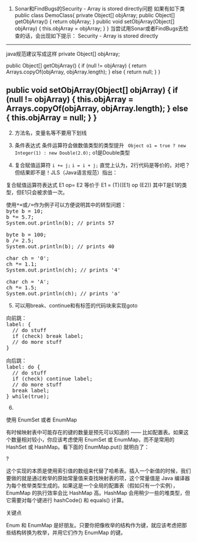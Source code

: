 

1. Sonar和FindBugs的Security - Array is stored directly问题
如果有如下类 
public class DemoClass{ 
    private Object[] objArray; 
        public Object[] getObjArray() 
        { 
        return objArray; 
        } 
        public void setObjArray(Object[] objArray) 
        { 
        this.objArray = objArray; 
        } 
} 
当尝试用Sonar或者FindBugs去检查的话，会出现如下提示： 
Security - Array is stored directly 
--------
java规范建议写成这样 
  private Object[] objArray; 

public Object[] getObjArray() { 
if (null != objArray) { 
return Arrays.copyOf(objArray, objArray.length); 
} else { 
return null; 
} 
} 

public void setObjArray(Object[] objArray) { 
if (null != objArray) { 
this.objArray = Arrays.copyOf(objArray, objArray.length); 
} else { 
this.objArray = null; 
} 
}
------------

2. 方法名，变量名等不要用下划线


3. 条件表达式
条件运算符会做数值类型的类型提升
` Object o1 = true ? new Integer(1) : new Double(2.0);`
o1是Double类型

4. 复合赋值运算符
`i += j;`
`i = i + j;`
直觉上认为，2行代码是等价的，对吧？但结果即不是！JLS（Java语言规范）指出：

复合赋值运算符表达式 E1 op= E2 等价于 E1 = (T)((E1) op (E2)) 其中T是E1的类型，但E1只会被求值一次。
<pre>
使用*=或/=作为例子可以方便说明其中的转型问题：
byte b = 10;
b *= 5.7;
System.out.println(b); // prints 57
 
byte b = 100;
b /= 2.5;
System.out.println(b); // prints 40
 
char ch = '0';
ch *= 1.1;
System.out.println(ch); // prints '4'
 
char ch = 'A';
ch *= 1.5;
System.out.println(ch); // prints 'a'
</pre>

5. 可以用break、continue和有标签的代码块来实现goto
<pre>
向前跳：
label: {
  // do stuff
  if (check) break label;
  // do more stuff
}

向后跳：
label: do {
  // do stuff
  if (check) continue label;
  // do more stuff
  break label;
} while(true);
</pre>

6. 

使用 EnumSet 或者 EnumMap


有时候映射表中可能存在的键的数量是预先可以知道的 —— 比如配置表。如果这个数量相对较小，你应该考虑使用 EnumSet 或 EnumMap，而不是常用的 HashSet 或 HashMap。看下面的 EnumMap.put() 就明白了：

?

这个实现的本质是使用索引值的数组来代替了哈希表。插入一个新值的时候，我们要做的就是通过枚举的原始常量值来查找映射表的项，这个常量值是 Java 编译器为每个枚举类型生成的。如果这是一个全局的配置表（假如只有一个实例），EnumMap 的执行效率会比 HashMap 高。HashMap 会用稍少一些的堆类型，但它需要对每个键进行 hashCode() 和 equals() 计算。

关键点

Enum 和 EnumMap 是好朋友。只要你把像枚举的结构作为键，就应该考虑把那些结构转换为枚举，并用它们作为 EnumMap 的键。
